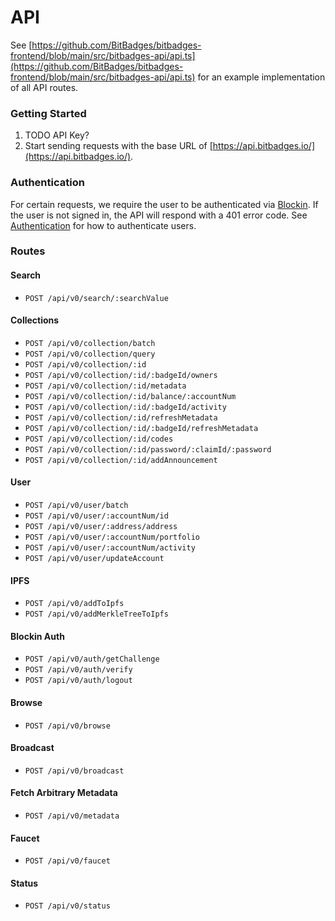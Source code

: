 # API

See [https://github.com/BitBadges/bitbadges-frontend/blob/main/src/bitbadges-api/api.ts](https://github.com/BitBadges/bitbadges-frontend/blob/main/src/bitbadges-api/api.ts) for an example implementation of all API routes.

### Getting Started

1. TODO API Key?
2. Start sending requests with the base URL of [https://api.bitbadges.io/](https://api.bitbadges.io/).

### Authentication

For certain requests, we require the user to be authenticated via [Blockin](http://127.0.0.1:5000/o/7VSYQvtb1QtdWFsEGoUn/s/AwjdYgEsUkK9cCca5DiU/). If the user is not signed in, the API will respond with a 401 error code. See [Authentication](authentication.md) for how to authenticate users.

### **Routes**

#### Search

* `POST /api/v0/search/:searchValue`

#### Collections

* `POST /api/v0/collection/batch`
* `POST /api/v0/collection/query`
* `POST /api/v0/collection/:id`
* `POST /api/v0/collection/:id/:badgeId/owners`
* `POST /api/v0/collection/:id/metadata`
* `POST /api/v0/collection/:id/balance/:accountNum`
* `POST /api/v0/collection/:id/:badgeId/activity`
* `POST /api/v0/collection/:id/refreshMetadata`
* `POST /api/v0/collection/:id/:badgeId/refreshMetadata`
* `POST /api/v0/collection/:id/codes`
* `POST /api/v0/collection/:id/password/:claimId/:password`
* `POST /api/v0/collection/:id/addAnnouncement`

#### User

* `POST /api/v0/user/batch`
* `POST /api/v0/user/:accountNum/id`
* `POST /api/v0/user/:address/address`
* `POST /api/v0/user/:accountNum/portfolio`
* `POST /api/v0/user/:accountNum/activity`
* `POST /api/v0/user/updateAccount`

#### IPFS

* `POST /api/v0/addToIpfs`
* `POST /api/v0/addMerkleTreeToIpfs`

#### Blockin Auth

* `POST /api/v0/auth/getChallenge`
* `POST /api/v0/auth/verify`
* `POST /api/v0/auth/logout`

#### Browse

* `POST /api/v0/browse`

#### Broadcast

* `POST /api/v0/broadcast`

#### Fetch Arbitrary Metadata

* `POST /api/v0/metadata`

#### Faucet

* `POST /api/v0/faucet`

#### Status

* `POST /api/v0/status`

